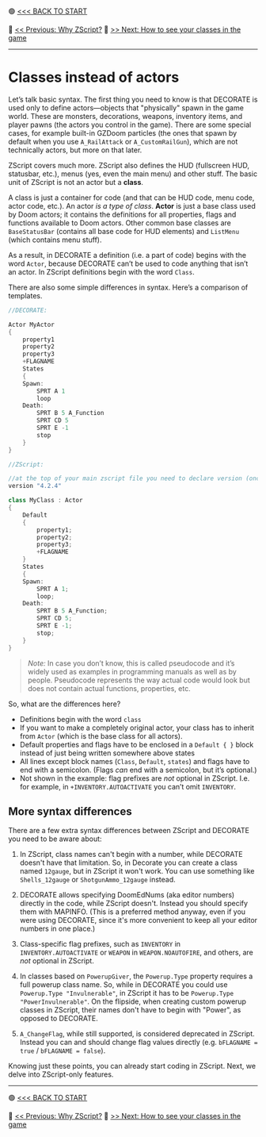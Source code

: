 🟢 [<<< BACK TO START](README.md)

🔵 [<< Previous: Why ZScript?](01_Where_to_start.md)        🔵 [>> Next: How to see your classes in the game](05_How_to_see_your_classes.md)

------

# Classes instead of actors

Let’s talk basic syntax. The first thing you need to know is that DECORATE is used only to define actors—objects that "physically" spawn in the game world. These are monsters, decorations, weapons, inventory items, and player pawns (the actors you control in the game). There are some special cases, for example built-in GZDoom particles (the ones that spawn by default when you use `A_RailAttack` or `A_CustomRailGun`), which are not technically actors, but more on that later.

ZScript covers much more. ZScript also defines the HUD (fullscreen HUD, statusbar, etc.), menus (yes, even the main menu) and other stuff. The basic unit of ZScript is not an actor but a **class**.

A class is just a container for code (and that can be HUD code, menu code, actor code, etc.). An actor *is a type of class*. **Actor** is just a base class used by Doom actors; it contains the definitions for all properties, flags and functions available to Doom actors. Other common base classes are `BaseStatusBar` (contains all base code for HUD elements) and `ListMenu` (which contains menu stuff).

As a result, in DECORATE a definition (i.e. a part of code) begins with the word `Actor`, because DECORATE can’t be used to code anything that isn’t an actor. In ZScript definitions begin with the word `Class`.

There are also some simple differences in syntax. Here’s a comparison of templates.

```csharp
//DECORATE:

Actor MyActor 
{
    property1
    property2
    property3
    +FLAGNAME
    States 
    {
    Spawn:
        SPRT A 1
        loop
    Death:
        SPRT B 5 A_Function
        SPRT CD 5
        SPRT E -1
        stop
    }
}
```

```csharp
//ZScript:

//at the top of your main zscript file you need to declare version (once)
version "4.2.4" 

class MyClass : Actor 
{
    Default 
    {
        property1;
        property2;
        property3;
        +FLAGNAME
    }
    States 
    {
    Spawn:
        SPRT A 1;
        loop;
    Death:
        SPRT B 5 A_Function;
        SPRT CD 5;
        SPRT E -1;
        stop;
    }
}
```

> *Note:* In case you don’t know, this is called pseudocode and it’s widely used as examples in programming manuals as well as by people. Pseudocode represents the way actual code would look but does not contain actual functions, properties, etc.

So, what are the differences here?

- Definitions begin with the word `class`
- If you want to make a completely original actor, your class has to inherit from `Actor` (which is the base class for all actors).
- Default properties and flags have to be enclosed in a `Default { }` block instead of just being written somewhere above states
- All lines except block names (`Class`, `Default`, `states`) and flags have to end with a semicolon. (Flags *can* end with a semicolon, but it’s optional.)
- Not shown in the example: flag prefixes are *not* optional in ZScript. I.e. for example, in `+INVENTORY.AUTOACTIVATE` you can’t omit `INVENTORY`.

## More syntax differences

There are a few extra syntax differences between ZScript and DECORATE you need to be aware about:

1. In ZScript, class names can't begin with a number, while DECORATE doesn't have that limitation. So, in Decorate you can create a class named `12gauge`, but in ZScript it won't work. You can use something like `Shells_12gauge` or `ShotgunAmmo_12gauge` instead.

2. DECORATE allows specifying DoomEdNums (aka editor numbers) directly in the code, while ZScript doesn't. Instead you should specify them with MAPINFO. (This is a preferred method anyway, even if you were using DECORATE, since it's more convenient to keep all your editor numbers in one place.)

3. Class-specific flag prefixes, such as `INVENTORY` in `INVENTORY.AUTOACTIVATE` or `WEAPON` in `WEAPON.NOAUTOFIRE`, and others, are *not* optional in ZScript.

4. In classes based on `PowerupGiver`, the `Powerup.Type` property requires a full powerup class name. So, while in DECORATE you could use `Powerup.Type "Invulnerable"`, in ZScript it has to be `Powerup.Type "PowerInvulnerable"`. On the flipside, when creating custom powerup classes in ZScript, their names don't have to begin with "Power", as opposed to DECORATE.

5. `A_ChangeFlag`, while still supported, is considered deprecated in ZScript. Instead you can and should change flag values directly (e.g. `bFLAGNAME = true` / `bFLAGNAME = false`).

Knowing just these points, you can already start coding in ZScript. Next, we delve into ZScript-only features.

------

🟢 [<<< BACK TO START](README.md)

🔵 [<< Previous: Why ZScript?](01_Where_to_start.md)        🔵 [>> Next: How to see your classes in the game](05_How_to_see_your_classes.md)
